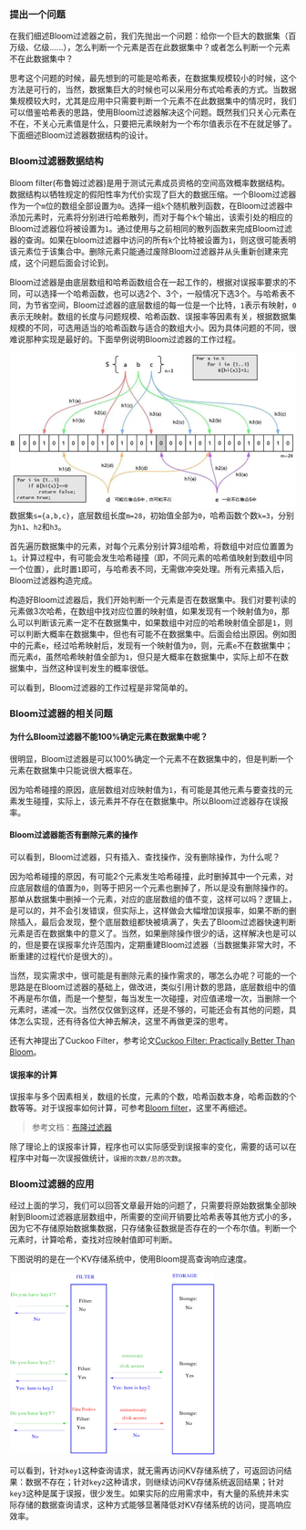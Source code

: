 
### 提出一个问题 
在我们细述Bloom过滤器之前，我们先抛出一个问题：给你一个巨大的数据集（百万级、亿级......），怎么判断一个元素是否在此数据集中？或者怎么判断一个元素不在此数据集中？

思考这个问题的时候，最先想到的可能是哈希表，在数据集规模较小的时候，这个方法是可行的，当然，数据集巨大的时候也可以采用分布式哈希表的方式。当数据集规模较大时，尤其是应用中只需要判断一个元素不在此数据集中的情况时，我们可以借鉴哈希表的思路，使用Bloom过滤器解决这个问题。既然我们只关心元素在不在，不关心元素值是什么，只要把元素映射为一个布尔值表示在不在就足够了。下面细述Bloom过滤器数据结构的设计。

### Bloom过滤器数据结构
Bloom filter(布鲁姆过滤器)是用于测试元素成员资格的空间高效概率数据结构。数据结构以牺牲规定的假阳性率为代价实现了巨大的数据压缩。一个Bloom过滤器作为一个`m`位的数组全部设置为`0`。选择一组`k`个随机散列函数，在Bloom过滤器中添加元素时，元素将分别进行哈希散列，而对于每个`k`个输出，该索引处的相应的Bloom过滤器位将被设置为`1`。通过使用与之前相同的散列函数来完成Bloom过滤器的查询。如果在bloom过滤器中访问的所有`k`个比特被设置为`1`，则这很可能表明该元素位于该集合中。删除元素只能通过废除Bloom过滤器并从头重新创建来完成，这个问题后面会讨论到。

Bloom过滤器是由底层数组和哈希函数组合在一起工作的，根据对误报率要求的不同，可以选择一个哈希函数，也可以选2个、3个，一般情况下选3个。与哈希表不同，为节省空间，Bloom过滤器的底层数组的每一位是一个比特，`1`表示有映射，`0`表示无映射。数组的长度与问题规模、哈希函数、误报率等因素有关，根据数据集规模的不同，可选用适当的哈希函数与适合的数组大小。因为具体问题的不同，很难说那种实现是最好的。下面举例说明Bloom过滤器的工作过程。

![](../images/bloomfilter.png)
数据集`s={a,b,c}`，底层数组长度`m=28`，初始值全部为`0`，哈希函数个数`k=3`，分别为`h1`、`h2`和`h3`。

首先遍历数据集中的元素，对每个元素分别计算3组哈希，将数组中对应位置置为`1`。计算过程中，有可能会发生哈希碰撞（即，不同元素的哈希值映射到数组中同一个位置），此时置`1`即可，与哈希表不同，无需做冲突处理。所有元素插入后，Bloom过滤器构造完成。

构造好Bloom过滤器后，我们开始判断一个元素是否在数据集中。我们对要判读的元素做3次哈希，在数组中找对应位置的映射值，如果发现有一个映射值为`0`，那么可以判断该元素一定不在数据集中，如果数组中对应的哈希映射值全部是`1`，则可以判断大概率在数据集中，但也有可能不在数据集中。后面会给出原因。例如图中的元素`e`，经过哈希映射后，发现有一个映射值为`0`，则，元素`e`不在数据集中；而元素`d`，虽然哈希映射值全部为`1`，但只是大概率在数据集中，实际上却不在数据集中，当然这种误判发生的概率很低。

可以看到，Bloom过滤器的工作过程是非常简单的。

### Bloom过滤器的相关问题
#### 为什么Bloom过滤器不能100%确定元素在数据集中呢？
很明显，Bloom过滤器是可以100%确定一个元素不在数据集中的，但是判断一个元素在数据集中只能说很大概率在。

因为哈希碰撞的原因，底层数组对应映射值为`1`，有可能是其他元素与要查找的元素发生碰撞，实际上，该元素并不存在在数据集中。所以Bloom过滤器存在误报率。



#### Bloom过滤器能否有删除元素的操作

可以看到，Bloom过滤器，只有插入、查找操作，没有删除操作，为什么呢？

因为哈希碰撞的原因，有可能2个元素发生哈希碰撞，此时删掉其中一个元素，对应底层数组的值置为`0`，则等于把另一个元素也删掉了，所以是没有删除操作的。那单从数据集中删掉一个元素，对应的底层数组的值不变，这样可以吗？逻辑上，是可以的，并不会引发错误，但实际上，这样做会大幅增加误报率，如果不断的删除插入，最后会发现，整个底层数组都快被填满了，失去了Bloom过滤器快速判断元素是否在数据集中的意义了。当然，如果删除操作很少的话，这样解决也是可以的，但是要在误报率允许范围内，定期重建Bloom过滤器（当数据集非常大时，不断重建的过程代价是很大的）。

当然，现实需求中，很可能是有删除元素的操作需求的，哪怎么办呢？可能的一个思路是在Bloom过滤器的基础上，做改进，类似引用计数的思路，底层数组中的值不再是布尔值，而是一个整型，每当发生一次碰撞，对应值递增一次，当删除一个元素时，递减一次。当然仅仅做到这样，还是不够的，可能还会有其他的问题，具体怎么实现，还有待各位大神去解决，这里不再做更深的思考。

还有大神提出了Cuckoo Filter，参考论文[Cuckoo Filter: Practically Better Than Bloom](https://www.cs.cmu.edu/~dga/papers/cuckoo-conext2014.pdf)。

#### 误报率的计算
误报率与多个因素相关，数组的长度，元素的个数，哈希函数本身，哈希函数的个数等等。对于误报率如何计算，可参考[Bloom filter](https://en.wikipedia.org/wiki/Bloom_filter)，这里不再细述。
>参考文档：[布隆过滤器](https://zhuanlan.zhihu.com/p/31498003)

除了理论上的误报率计算，程序也可以实际感受到误报率的变化，需要的话可以在程序中对每一次误报做统计，`误报的次数/总的次数`。

### Bloom过滤器的应用
经过上面的学习，我们可以回答文章最开始的问题了，只需要将原始数据集全部映射到Bloom过滤器底层数组中，所需要的空间开销要比哈希表等其他方式小的多，因为它不存储原始数据集数据，只存储象征数据是否存在的一个布尔值。判断一个元素时，计算哈希，查找对应映射值即可判断。

下图说明的是在一个KV存储系统中，使用Bloom提高查询响应速度。

![image](../images/bloom.png)

可以看到，针对`key1`这种查询请求，就无需再访问KV存储系统了，可返回访问结果：数据不存在；针对`key2`这种请求，则继续访问KV存储系统返回结果；针对`key3`这种是属于误报，很少发生。如果实际的应用需求中，有大量的系统并未实际存储的数据查询请求，这种方式能够显著降低对KV存储系统的访问，提高响应效率。

